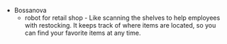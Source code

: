 * Bossanova
	* robot for retail shop - Like scanning the shelves to help employees with restocking. It keeps track of where items are located, so you can find your favorite items at any time.



